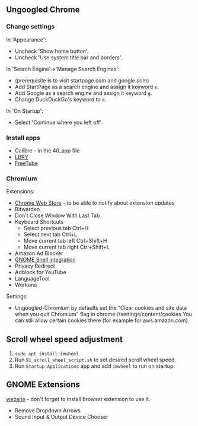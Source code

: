 ## Ungoogled Chrome

### Change settings

In 'Appearance':
- Uncheck 'Show home button'. 
- Uncheck 'Use system title bar and borders'.

In 'Search Engine'->'Manage Search Engines':
- (prerequisite is to visit startpage.com and google.com)
- Add StartPage as a search engine and assign it keyword `s`.
- Add Google as a search engine and assign it keyword `g`.
- Change DuckDuckGo's keyword to `d`.

In 'On Startup':
- Select 'Continue where you left off'.


### Install apps
- Calibre - in the 40_app file
- [LBRY](https://lbry.com/get)
- [FreeTube](https://freetubeapp.io/#download)

### Chromium

Extensions:
- [Chrome Web Store](https://github.com/NeverDecaf/chromium-web-store) - to be able to notify about extension updates
- Bitwarden.
- Don't Close Window With Last Tab
- Keyboard Shortcuts
  - Select previous tab Ctrl+H
  - Select next tab Ctrl+L
  - Move current tab left Ctrl+Shift+H
  - Move current tab right Ctrl+Shift+L
- Amazon Ad Blocker
- [GNOME Shell integration](https://chrome.google.com/webstore/detail/gnome-shell-integration/gphhapmejobijbbhgpjhcjognlahblep)
- Privacy Redirect
- Adblock for YouTube
- LanguageTool
- Workona

Settings:
- Ungoogled-Chromium by defaults set the "Clear cookies and site data when you quit Chromium" flag in chrome://settings/content/cookies You can still allow certain cookies there (for example for aws.amazon.com)

## Scroll wheel speed adjustment

1. `sudo apt install imwheel`
2. Run `91_scroll_wheel_script.sh` to set desired scroll wheel speed.
3. Run `Startup Applications` app and add `imwheel` to run on startup.

## GNOME Extensions

[website](https://extensions.gnome.org) - don't forget to install browser extension to use it.

* Remove Dropdown Arrows
* Sound Input & Output Device Chooser 

